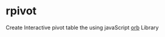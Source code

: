 # rpivot

 Create Interactive pivot table the using javaScript [orb](http://nnajm.github.io/orb/) Library
